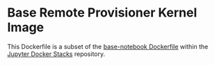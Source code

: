 # Base Remote Provisioner Kernel Image

This Dockerfile is a subset of the [base-notebook Dockerfile](https://github.com/jupyter/docker-stacks/blob/main/base-notebook/Dockerfile) within the [Jupyter Docker Stacks](https://github.com/jupyter/docker-stacks) repository.
